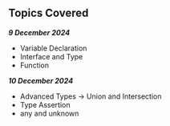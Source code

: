 ## Topics Covered

***9 December 2024***
- Variable Declaration
- Interface and Type
- Function

***10 December 2024***
- Advanced Types -> Union and Intersection
- Type Assertion
- any and unknown